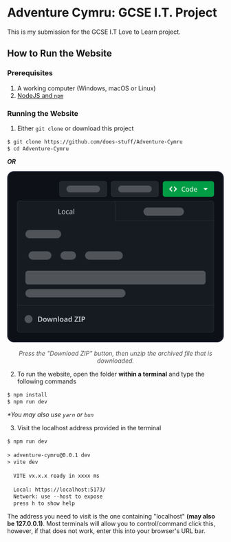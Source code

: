 # Adventure Cymru: GCSE I.T. Project

This is my submission for the GCSE I.T Love to Learn project.

## How to Run the Website

### Prerequisites

1. A working computer (Windows, macOS or Linux)
2. [NodeJS and `npm`](https://nodejs.org/en/download)

### Running the Website

1. Either `git clone` or download this project

```
$ git clone https://github.com/does-stuff/Adventure-Cymru
$ cd Adventure-Cymru
```

**_OR_**

![Custom designed image representing how to download this repository through GitHub.](/.assets/download_graphic.png)

<p align="center" style="opacity: 0.75;"><i>Press the "Download ZIP" button, then unzip the archived file that is downloaded.</i></p>

2. To run the website, open the folder **within a terminal** and type the following commands

```
$ npm install
$ npm run dev
```

_\*You may also use `yarn` or `bun`_

3. Visit the localhost address provided in the terminal

```
$ npm run dev

> adventure-cymru@0.0.1 dev
> vite dev

  VITE vx.x.x ready in xxxx ms

  Local: https://localhost:5173/
  Network: use --host to expose
  press h to show help
```

The address you need to visit is the one containing "localhost" **(may also be 127.0.0.1)**. Most terminals will allow you to control/command click this, however, if that does not work, enter this into your browser's URL bar.

